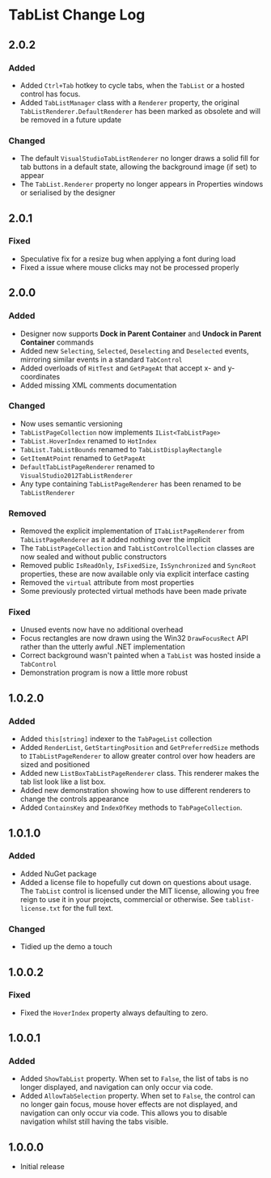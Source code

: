 # TabList Change Log

## 2.0.2

### Added

* Added `Ctrl+Tab` hotkey to cycle tabs, when the `TabList` or a
  hosted control has focus.
* Added `TabListManager` class with a `Renderer` property, the
  original `TabListRenderer.DefaultRenderer` has been marked as
  obsolete and will be removed in a future update

### Changed

* The default `VisualStudioTabListRenderer` no longer draws a
  solid fill for tab buttons in a default state, allowing the
  background image (if set) to appear
* The `TabList.Renderer` property no longer appears in
  Properties windows or serialised by the designer

## 2.0.1

### Fixed

* Speculative fix for a resize bug when applying a font during load
* Fixed a issue where mouse clicks may not be processed properly

## 2.0.0

### Added

* Designer now supports **Dock in Parent Container** and
  **Undock in Parent Container** commands
* Added new `Selecting`, `Selected`, `Deselecting` and
  `Deselected` events, mirroring similar events in a standard
  `TabControl`
* Added overloads of `HitTest` and `GetPageAt` that accept x-
  and y-coordinates
* Added missing XML comments documentation

### Changed

* Now uses semantic versioning
* `TabListPageCollection` now implements `IList<TabListPage>`
* `TabList.HoverIndex` renamed to `HotIndex`
* `TabList.TabListBounds` renamed to `TabListDisplayRectangle`
* `GetItemAtPoint` renamed to `GetPageAt`
* `DefaultTabListPageRenderer` renamed to
  `VisualStudio2012TabListRenderer`
* Any type containing `TabListPageRenderer` has been renamed to
  be `TabListRenderer`

### Removed

* Removed the explicit implementation of `ITabListPageRenderer`
  from `TabListPageRenderer` as it added nothing over the
  implicit
* The `TabListPageCollection` and `TabListControlCollection`
  classes are now sealed and without public constructors
* Removed public `IsReadOnly`, `IsFixedSize`, `IsSynchronized`
  and `SyncRoot` properties, these are now available only via
  explicit interface casting
* Removed the `virtual` attribute from most properties
* Some previously protected virtual methods have been made
  private

### Fixed

* Unused events now have no additional overhead
* Focus rectangles are now drawn using the Win32 `DrawFocusRect`
  API rather than the utterly awful .NET implementation
* Correct background wasn't painted when a `TabList` was hosted
  inside a `TabControl`
* Demonstration program is now a little more robust

## 1.0.2.0

### Added

* Added `this[string]` indexer to the `TabPageList` collection
* Added `RenderList`, `GetStartingPosition` and
  `GetPreferredSize` methods to `ITabListPageRenderer` to allow
  greater control over how headers are sized and positioned
* Added new `ListBoxTabListPageRenderer` class. This renderer
  makes the tab list look like a list box.
* Added new demonstration showing how to use different renderers
  to change the controls appearance
* Added `ContainsKey` and `IndexOfKey` methods to
  `TabPageCollection`.

## 1.0.1.0

### Added

* Added NuGet package
* Added a license file to hopefully cut down on questions about
  usage. The `TabList` control is licensed under the MIT
  license, allowing you free reign to use it in your projects,
  commercial or otherwise. See `tablist-license.txt` for the
  full text.

### Changed

* Tidied up the demo a touch

## 1.0.0.2

### Fixed

* Fixed the `HoverIndex` property always defaulting to zero.

## 1.0.0.1

### Added

* Added `ShowTabList` property. When set to `False`, the list of
  tabs is no longer displayed, and navigation can only occur via
  code.
* Added `AllowTabSelection` property. When set to `False`, the
  control can no longer gain focus, mouse hover effects are not
  displayed, and navigation can only occur via code. This allows
  you to disable navigation whilst still having the tabs
  visible.

## 1.0.0.0

* Initial release

